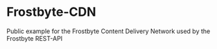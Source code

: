 # Frostbyte-CDN
Public example for the Frostbyte Content Delivery Network used by the Frostbyte REST-API
